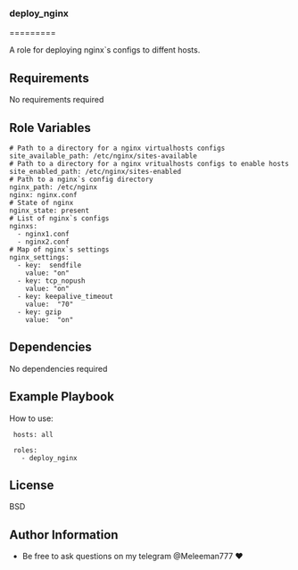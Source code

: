 ### deploy_nginx
=========

A role for deploying nginx`s configs to diffent hosts.

Requirements
------------

No requirements required

Role Variables
--------------
```
# Path to a directory for a nginx virtualhosts configs
site_available_path: /etc/nginx/sites-available 
# Path to a directory for a nginx vritualhosts configs to enable hosts
site_enabled_path: /etc/nginx/sites-enabled     
# Path to a nginx`s config directory
nginx_path: /etc/nginx                          
nginx: nginx.conf 
# State of nginx
nginx_state: present  
# List of nginx`s configs
nginxs: 
  - nginx1.conf
  - nginx2.conf
# Map of nginx`s settings
nginx_settings:
  - key:  sendfile
    value: "on"
  - key: tcp_nopush
    value: "on"
  - key: keepalive_timeout
    value:  "70"
  - key: gzip
    value:  "on"
```

Dependencies
------------

No dependencies required

Example Playbook
----------------

How to use:

```
 hosts: all

 roles:
   - deploy_nginx
```

License
-------

BSD

Author Information
------------------

- Be free to ask questions on my telegram @Meleeman777 :heart:
